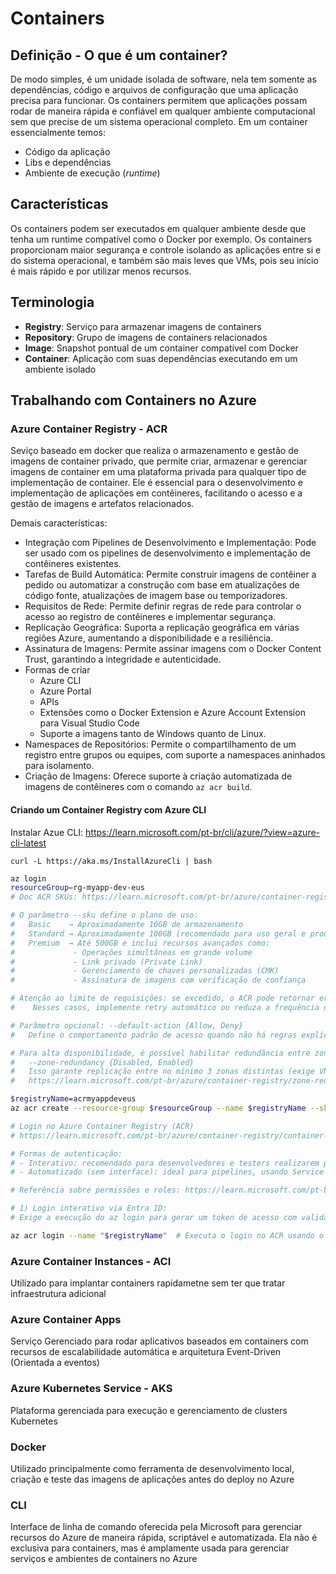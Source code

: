 # Containers

## Definição  - O que é um container?
De modo simples, é um unidade isolada de software, nela tem somente as dependências, código e arquivos de configuração 
que uma aplicação precisa para funcionar. Os containers permitem que aplicações possam rodar de maneira rápida e confiável 
em qualquer ambiente computacional sem que precise de um sistema operacional completo.
Em um container essencialmente temos:
 - Código da aplicação
 - Libs e dependências
 - Ambiente de execução (_runtime_)

## Características
Os containers podem ser executados em qualquer ambiente desde que tenha um runtime compatível como o Docker por exemplo. 
Os containers proporcionam maior segurança e controle isolando as aplicações entre si e do sistema operacional, e também são 
mais leves que VMs, pois seu início é mais rápido e por utilizar menos recursos.

## Terminologia
- **Registry**: Serviço para armazenar imagens de containers
- **Repository**: Grupo de imagens de containers relacionados
- **Image**: Snapshot pontual de um container compatível com Docker
- **Container**: Aplicação com suas dependências executando em um ambiente isolado

## Trabalhando com Containers no Azure

### Azure Container Registry - ACR
Seviço baseado em docker que realiza o armazenamento e gestão de imagens de container privado, que permite criar, armazenar e gerenciar imagens de container em uma plataforma privada para qualquer tipo de implementação de container. Ele é essencial para o desenvolvimento e implementação de aplicações em contêineres, facilitando o acesso e a gestão de imagens e artefatos relacionados.

   Demais características:
   - Integração com Pipelines de Desenvolvimento e Implementação: Pode ser usado com os pipelines de desenvolvimento e implementação de contêineres existentes.
   - Tarefas de Build Automática: Permite construir imagens de contêiner a pedido ou automatizar a construção com base em atualizações de código fonte, atualizações de imagem base ou temporizadores. 
   - Requisitos de Rede: Permite definir regras de rede para controlar o acesso ao registro de contêineres e implementar segurança. 
   - Replicação Geográfica: Suporta a replicação geográfica em várias regiões Azure, aumentando a disponibilidade e a resiliência. 
   - Assinatura de Imagens: Permite assinar imagens com o Docker Content Trust, garantindo a integridade e autenticidade.
   - Formas de criar
     - Azure CLI
     - Azure Portal
     - APIs
     - Extensões como o Docker Extension e Azure Account Extension para Visual Studio Code
     - Suporte a imagens tanto de Windows quanto de Linux. 
   - Namespaces de Repositórios: Permite o compartilhamento de um registro entre grupos ou equipes, com suporte a namespaces aninhados para isolamento. 
   - Criação de Imagens: Oferece suporte à criação automatizada de imagens de contêineres com o comando `az acr build`.

#### Criando um Container Registry com Azure CLI
Instalar Azue CLI: https://learn.microsoft.com/pt-br/cli/azure/?view=azure-cli-latest

`curl -L https://aka.ms/InstallAzureCli | bash`

```sh
az login
resourceGroup=rg-myapp-dev-eus
# Doc ACR SKUs: https://learn.microsoft.com/pt-br/azure/container-registry/container-registry-skus

# O parâmetro --sku define o plano de uso:
#   Basic    → Aproximadamente 10GB de armazenamento
#   Standard → Aproximadamente 100GB (recomendado para uso geral e produção)
#   Premium  → Até 500GB e inclui recursos avançados como:
#             - Operações simultâneas em grande volume
#             - Link privado (Private Link)
#             - Gerenciamento de chaves personalizadas (CMK)
#             - Assinatura de imagens com verificação de confiança

# Atenção ao limite de requisições: se excedido, o ACR pode retornar erro HTTP 429 (throttling).
#    Nesses casos, implemente retry automático ou reduza a frequência das chamadas.

# Parâmetro opcional: --default-action {Allow, Deny}
#   Define o comportamento padrão de acesso quando não há regras explícitas.

# Para alta disponibilidade, é possível habilitar redundância entre zonas:
#   --zone-redundancy {Disabled, Enabled}
#   Isso garante replicação entre no mínimo 3 zonas distintas (exige VNet e subnet configuradas).
#   https://learn.microsoft.com/pt-br/azure/container-registry/zone-redundancy

$registryName=acrmyappdeveus
az acr create --resource-group $resourceGroup --name $registryName --sku Standard

# Login no Azure Container Registry (ACR)
# https://learn.microsoft.com/pt-br/azure/container-registry/container-registry-authentication

# Formas de autenticação:
# - Interativo: recomendado para desenvolvedores e testers realizarem push/pull manualmente
# - Automatizado (sem interface): ideal para pipelines, usando Service Principal ou Managed Identity

# Referência sobre permissões e roles: https://learn.microsoft.com/pt-br/azure/container-registry/container-registry-roles?tabs=azure-cli

# 1) Login interativo via Entra ID:
# Exige a execução do az login para gerar um token de acesso com validade de 3 horas, necessário renovar após expirar

az acr login --name "$registryName"  # Executa o login no ACR usando o token atual
```
  
  ### Azure Container Instances - ACI
   Utilizado para implantar containers rapidametne sem ter que tratar infraestrutura adicional

 ### Azure Container Apps
   Serviço Gerenciado para rodar aplicativos baseados em containers com recursos de escalabilidade automática e arquitetura Event-Driven (Orientada a eventos)

 ### Azure Kubernetes Service - AKS
   Plataforma gerenciada para execução e gerenciamento de clusters Kubernetes

 ### Docker
   Utilizado principalmente como ferramenta de desenvolvimento local, criação e teste das imagens de aplicações antes do
   deploy no Azure

 ### CLI 
   Interface de linha de comando oferecida pela Microsoft para gerenciar recursos do Azure de maneira rápida, scriptável e
   automatizada. Ela não é exclusiva para containers, mas é amplamente usada para gerenciar serviços e ambientes de
   containers no Azure
